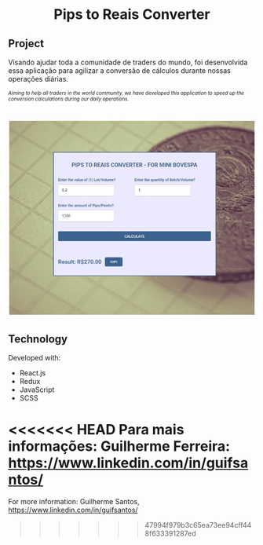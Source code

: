 <h1 align="center"> 
	Pips to Reais Converter
</h1>

## Project

Visando ajudar toda a comunidade de traders do mundo, foi desenvolvida essa aplicação para agilizar a conversão de cálculos durante nossas operações diárias.

<p style="font-size: 10px"><i>
Aiming to help all traders in the world community, we have developed this application to speed up the conversion calculations during our daily operations.
</i></p>
<h1 align="center">
    <img alt="Example" title="Example" src="https://raw.githubusercontent.com/Guilherme-Ferreira2107/ConverterPipsInReal/master/src/images/Image-based.JPG" width="500px" />
</h1>


## Technology

Developed with:

- React.js
- Redux
- JavaScript
- SCSS

<<<<<<< HEAD
Para mais informações: Guilherme Ferreira: https://www.linkedin.com/in/guifsantos/
=======
For more information: Guilherme Santos, https://www.linkedin.com/in/guifsantos/

>>>>>>> 47994f979b3c65ea73ee94cff448f633391287ed
